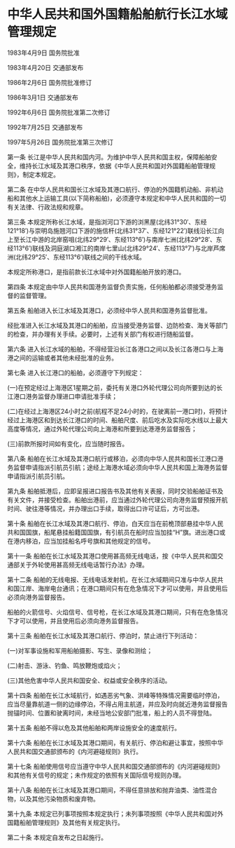 # 中华人民共和国外国籍船舶航行长江水域管理规定

1983年4月9日 国务院批准　

1983年4月20日 交通部发布　

1986年2月6日 国务院批准修订　

1986年3月1日 交通部发布　

1992年6月6日 国务院批准第二次修订　

1992年7月25日 交通部发布　

1997年5月26日 国务院批准第三次修订　

<!-- INFO END -->

第一条 长江是中华人民共和国内河。为维护中华人民共和国主权，保障船舶安全，维持长江水域及其港口秩序，依据《中华人民共和国对外国籍船舶管理规则》，制定本规定。

第二条 在中华人民共和国长江水域及其港口航行、停泊的外国籍机动船、非机动船和其他水上运输工具(以下简称船舶)，必须遵守本规定和中华人民共和国的一切有关法律、行政法规和规章。

第三条 本规定所称长江水域，是指浏河口下游的浏黑屋(北纬31°30′、东经121°18′)与崇明岛施翘河口下游的施信杆(北纬31°37′、东经121°22′)联线沿长江向上至长江中游的北岸窑咀(北纬29°29′、东经113°6′)与南岸七洲(北纬29°28′、东经113°6′)联线及洞庭湖口湘江的南岸七里山(北纬29°24′、东经113°7′)与北岸芦席洲(北纬29°25′、东经113°6′)联线之间的干线水域。

本规定所称港口，是指前款长江水域中对外国籍船舶开放的港口。

第四条 本规定由中华人民共和国港务监督负责实施，任何船舶都必须接受港务监督的监督管理。

第五条 船舶进入长江水域及其港口，必须经中华人民共和国港务监督批准。

经批准进入长江水域及其港口的船舶，应当接受港务监督、边防检查、海关等部门的检查，并办理有关手续。必要时，上述有关部门有权进行随船监督。

第六条 进入长江水域的船舶，不得经营沿长江各港口之间以及长江各港口与上海港之间的运输或者其他未经批准的业务。

第七条 进入长江港口的船舶，必须遵守下列规定：

(一)在预定经过上海港区1星期之前，委托有关港口外轮代理公司向所要到达的长江港口港务监督办理进口申请批准手续；

(二)在经过上海港区24小时之前(航程不足24小时的，在驶离前一港口时)，将预计经过上海港区和到达长江港口的时间、船舶尺度、前后吃水及实际吃水线以上最大高度等情况，通过外轮代理公司向上海港和所要到达港港务监督报告；

(三)前款所报时间如有变化，应当随时报告。

第八条 船舶在长江水域及其港口航行或移泊，必须向中华人民共和国长江港口港务监督申请指派引航员引航；途经上海港水域必须向中华人民共和国上海港务监督申请指派引航员引航。

第九条 船舶抵港后，应即呈报进口报告书及其他有关表报，同时交验船舶证书及有关文件，并接受检查。船舶出港前，应当通过外轮代理公司向港务监督预报开航时间、驶往港等情况，并办理出口手续，取得出口许可证后，方可出港。

第十条 船舶在长江水域及其港口航行、停泊，白天应当在前桅顶部悬挂中华人民共和国国旗，船尾悬挂船籍国国旗，有引航员在船时应当加挂“H”旗。进出港口或在港内移泊，应当加挂船名呼号旗和其他规定的信号。

第十一条 船舶在长江水域及其港口使用甚高频无线电话，按《中华人民共和国交通部关于外轮使用甚高频无线电话暂行办法》办理。

第十二条 船舶的无线电报、无线电话发射机，在长江水域期间只准与中华人民共和国江岸、海岸电台通讯；在港口期间只有在危急情况下才可以使用，并且使用后必须向港务监督报告。

船舶的火箭信号、火焰信号、信号枪，在长江水域及其港口期间，只有在危急情况下才可以使用，并且使用后必须向港务监督报告。

第十三条 船舶在长江水域及其港口航行、停泊时，禁止进行下列活动：

(一)对军事设施和军用船舶摄影、写生、录像和测绘；

(二)射击、游泳、钓鱼、鸣放鞭炮或焰火；

(三)其他危害中华人民共和国安全、权益或安全秩序的活动。

第十四条 船舶在长江水域航行，如遇恶劣气象、洪峰等特殊情况需要临时停泊，应当尽量靠航道一侧的边缘停泊，不得占用主航道，并应及时向就近港务监督报告抛锚时间、位置和驶离时间，未经当地公安部门批准，船上的人员不得登陆。

第十五条 船舶不得以危及其他船舶和两岸设施安全的速度航行。

第十六条 船舶在长江水域及其港口期间，有关航行、停泊和避让事宜，按照中华人民共和国交通部颁布的《内河避碰规则》执行。

第十七条 船舶使用信号应当遵守中华人民共和国交通部颁布的《内河避碰规则》和其他有关信号的规定；未作规定的依照有关国际信号规则办理。

第十八条 船舶在长江水域及其港口期间，不得任意排放和抛弃油类、油性混合物，以及其他污染物质和废弃物。

第十九条 本规定已列事项按照本规定执行；未列事项按照《中华人民共和国对外国籍船舶管理规则》及其他有关规定执行。

第二十条 本规定自发布之日起施行。
